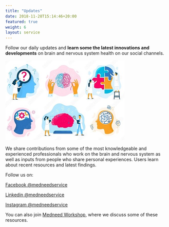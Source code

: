 ```yaml
---
title: "Updates"
date: 2018-11-28T15:14:46+20:00
featured: true
weight: 6
layout: service
---
```


Follow our daily updates and **learn some the latest innovations and developments** on brain and nervous system health on our social channels. 

![Updates](/images/illustrations/updates.jpg)

We share contributions from some of the most knowledgeable and experienced professionals who work on the brain and nervous system as well as inputs from people who share personal experiences. 
Users learn about recent resources and latest findings. 

Follow us on:

<a href="https://www.facebook.com/medneedservice" target="_blank">Facebook @medneedservice</a>

<a href="https://www.linkedin.com/company/medneedservice/" target="_blank">Linkedin @medneedservice</a>

<a href="https://www.instagram.com/medneedservice/" target="_blank">Instagram @medneedservice</a>

You can also join <a href="/services/workshop">Medneed Workshop</a>, where we discuss some of these resources.